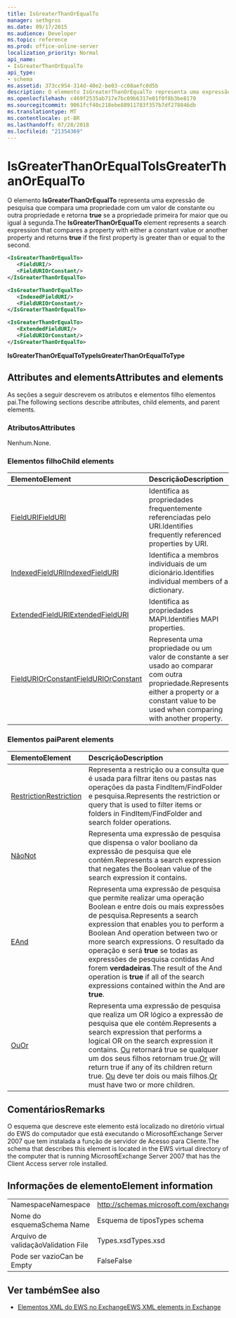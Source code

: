 ```yaml
---
title: IsGreaterThanOrEqualTo
manager: sethgros
ms.date: 09/17/2015
ms.audience: Developer
ms.topic: reference
ms.prod: office-online-server
localization_priority: Normal
api_name:
- IsGreaterThanOrEqualTo
api_type:
- schema
ms.assetid: 373cc954-314d-40e2-be03-cc08aefc0d5b
description: O elemento IsGreaterThanOrEqualTo representa uma expressão de pesquisa que compara uma propriedade com um valor de constante ou outra propriedade e retorna verdadeiro se a primeira propriedade for maior que ou igual à segunda.
ms.openlocfilehash: c469f2535ab717e7bc09b6317e01f0f8b3be8170
ms.sourcegitcommit: 9061fcf40c218ebe88911783f357b7df278846db
ms.translationtype: MT
ms.contentlocale: pt-BR
ms.lasthandoff: 07/28/2018
ms.locfileid: "21354369"
---
```

# <a name="isgreaterthanorequalto"></a><span data-ttu-id="dfd61-103">IsGreaterThanOrEqualTo</span><span class="sxs-lookup"><span data-stu-id="dfd61-103">IsGreaterThanOrEqualTo</span></span>

<span data-ttu-id="dfd61-104">O elemento **IsGreaterThanOrEqualTo** representa uma expressão de pesquisa que compara uma propriedade com um valor de constante ou outra propriedade e retorna **true** se a propriedade primeira for maior que ou igual à segunda.</span><span class="sxs-lookup"><span data-stu-id="dfd61-104">The **IsGreaterThanOrEqualTo** element represents a search expression that compares a property with either a constant value or another property and returns **true** if the first property is greater than or equal to the second.</span></span> 
  
```xml
<IsGreaterThanOrEqualTo>
   <FieldURI/>
   <FieldURIOrConstant/>
</IsGreaterThanOrEqualTo>
```

```xml
<IsGreaterThanOrEqualTo>
   <IndexedFieldURI/>
   <FieldURIOrConstant/>
</IsGreaterThanOrEqualTo>
```

```xml
<IsGreaterThanOrEqualTo>
   <ExtendedFieldURI/> 
   <FieldURIOrConstant/>
</IsGreaterThanOrEqualTo>
```

<span data-ttu-id="dfd61-105">**IsGreaterThanOrEqualToType**</span><span class="sxs-lookup"><span data-stu-id="dfd61-105">**IsGreaterThanOrEqualToType**</span></span>

## <a name="attributes-and-elements"></a><span data-ttu-id="dfd61-106">Attributes and elements</span><span class="sxs-lookup"><span data-stu-id="dfd61-106">Attributes and elements</span></span>

<span data-ttu-id="dfd61-107">As seções a seguir descrevem os atributos e elementos filho elementos pai.</span><span class="sxs-lookup"><span data-stu-id="dfd61-107">The following sections describe attributes, child elements, and parent elements.</span></span>
  
### <a name="attributes"></a><span data-ttu-id="dfd61-108">Atributos</span><span class="sxs-lookup"><span data-stu-id="dfd61-108">Attributes</span></span>

<span data-ttu-id="dfd61-109">Nenhum.</span><span class="sxs-lookup"><span data-stu-id="dfd61-109">None.</span></span>
  
### <a name="child-elements"></a><span data-ttu-id="dfd61-110">Elementos filho</span><span class="sxs-lookup"><span data-stu-id="dfd61-110">Child elements</span></span>

|<span data-ttu-id="dfd61-111">**Elemento**</span><span class="sxs-lookup"><span data-stu-id="dfd61-111">**Element**</span></span>|<span data-ttu-id="dfd61-112">**Descrição**</span><span class="sxs-lookup"><span data-stu-id="dfd61-112">**Description**</span></span>|
|:-----|:-----|
|[<span data-ttu-id="dfd61-113">FieldURI</span><span class="sxs-lookup"><span data-stu-id="dfd61-113">FieldURI</span></span>](fielduri.md) <br/> |<span data-ttu-id="dfd61-114">Identifica as propriedades frequentemente referenciadas pelo URI.</span><span class="sxs-lookup"><span data-stu-id="dfd61-114">Identifies frequently referenced properties by URI.</span></span>  <br/> |
|[<span data-ttu-id="dfd61-115">IndexedFieldURI</span><span class="sxs-lookup"><span data-stu-id="dfd61-115">IndexedFieldURI</span></span>](indexedfielduri.md) <br/> |<span data-ttu-id="dfd61-116">Identifica a membros individuais de um dicionário.</span><span class="sxs-lookup"><span data-stu-id="dfd61-116">Identifies individual members of a dictionary.</span></span>  <br/> |
|[<span data-ttu-id="dfd61-117">ExtendedFieldURI</span><span class="sxs-lookup"><span data-stu-id="dfd61-117">ExtendedFieldURI</span></span>](extendedfielduri.md) <br/> |<span data-ttu-id="dfd61-118">Identifica as propriedades MAPI.</span><span class="sxs-lookup"><span data-stu-id="dfd61-118">Identifies MAPI properties.</span></span>  <br/> |
|[<span data-ttu-id="dfd61-119">FieldURIOrConstant</span><span class="sxs-lookup"><span data-stu-id="dfd61-119">FieldURIOrConstant</span></span>](fielduriorconstant.md) <br/> |<span data-ttu-id="dfd61-120">Representa uma propriedade ou um valor de constante a ser usado ao comparar com outra propriedade.</span><span class="sxs-lookup"><span data-stu-id="dfd61-120">Represents either a property or a constant value to be used when comparing with another property.</span></span>  <br/> |
   
### <a name="parent-elements"></a><span data-ttu-id="dfd61-121">Elementos pai</span><span class="sxs-lookup"><span data-stu-id="dfd61-121">Parent elements</span></span>

|<span data-ttu-id="dfd61-122">**Elemento**</span><span class="sxs-lookup"><span data-stu-id="dfd61-122">**Element**</span></span>|<span data-ttu-id="dfd61-123">**Descrição**</span><span class="sxs-lookup"><span data-stu-id="dfd61-123">**Description**</span></span>|
|:-----|:-----|
|[<span data-ttu-id="dfd61-124">Restriction</span><span class="sxs-lookup"><span data-stu-id="dfd61-124">Restriction</span></span>](restriction.md) <br/> |<span data-ttu-id="dfd61-125">Representa a restrição ou a consulta que é usada para filtrar itens ou pastas nas operações da pasta FindItem/FindFolder e pesquisa.</span><span class="sxs-lookup"><span data-stu-id="dfd61-125">Represents the restriction or query that is used to filter items or folders in FindItem/FindFolder and search folder operations.</span></span>  <br/> |
|[<span data-ttu-id="dfd61-126">Não</span><span class="sxs-lookup"><span data-stu-id="dfd61-126">Not</span></span>](not.md) <br/> |<span data-ttu-id="dfd61-127">Representa uma expressão de pesquisa que dispensa o valor booliano da expressão de pesquisa que ele contém.</span><span class="sxs-lookup"><span data-stu-id="dfd61-127">Represents a search expression that negates the Boolean value of the search expression it contains.</span></span>  <br/> |
|[<span data-ttu-id="dfd61-128">E</span><span class="sxs-lookup"><span data-stu-id="dfd61-128">And</span></span>](and.md) <br/> |<span data-ttu-id="dfd61-129">Representa uma expressão de pesquisa que permite realizar uma operação Boolean e entre dois ou mais expressões de pesquisa.</span><span class="sxs-lookup"><span data-stu-id="dfd61-129">Represents a search expression that enables you to perform a Boolean And operation between two or more search expressions.</span></span> <span data-ttu-id="dfd61-130">O resultado da operação e será **true** se todas as expressões de pesquisa contidas And forem **verdadeiras**.</span><span class="sxs-lookup"><span data-stu-id="dfd61-130">The result of the And operation is **true** if all of the search expressions contained within the And are **true**.</span></span>  <br/> |
|[<span data-ttu-id="dfd61-131">Ou</span><span class="sxs-lookup"><span data-stu-id="dfd61-131">Or</span></span>](or.md) <br/> |<span data-ttu-id="dfd61-132">Representa uma expressão de pesquisa que realiza um OR lógico a expressão de pesquisa que ele contém.</span><span class="sxs-lookup"><span data-stu-id="dfd61-132">Represents a search expression that performs a logical OR on the search expression it contains.</span></span> <span data-ttu-id="dfd61-133">[Ou](or.md) retornará true se qualquer um dos seus filhos retornam true.</span><span class="sxs-lookup"><span data-stu-id="dfd61-133">[Or](or.md) will return true if any of its children return true.</span></span> <span data-ttu-id="dfd61-134">[Ou](or.md) deve ter dois ou mais filhos.</span><span class="sxs-lookup"><span data-stu-id="dfd61-134">[Or](or.md) must have two or more children.</span></span>  <br/> |
   
## <a name="remarks"></a><span data-ttu-id="dfd61-135">Comentários</span><span class="sxs-lookup"><span data-stu-id="dfd61-135">Remarks</span></span>

<span data-ttu-id="dfd61-136">O esquema que descreve este elemento está localizado no diretório virtual do EWS do computador que está executando o MicrosoftExchange Server 2007 que tem instalada a função de servidor de Acesso para Cliente.</span><span class="sxs-lookup"><span data-stu-id="dfd61-136">The schema that describes this element is located in the EWS virtual directory of the computer that is running MicrosoftExchange Server 2007 that has the Client Access server role installed.</span></span>
  
## <a name="element-information"></a><span data-ttu-id="dfd61-137">Informações de elemento</span><span class="sxs-lookup"><span data-stu-id="dfd61-137">Element information</span></span>

|||
|:-----|:-----|
|<span data-ttu-id="dfd61-138">Namespace</span><span class="sxs-lookup"><span data-stu-id="dfd61-138">Namespace</span></span>  <br/> |http://schemas.microsoft.com/exchange/services/2006/types  <br/> |
|<span data-ttu-id="dfd61-139">Nome do esquema</span><span class="sxs-lookup"><span data-stu-id="dfd61-139">Schema Name</span></span>  <br/> |<span data-ttu-id="dfd61-140">Esquema de tipos</span><span class="sxs-lookup"><span data-stu-id="dfd61-140">Types schema</span></span>  <br/> |
|<span data-ttu-id="dfd61-141">Arquivo de validação</span><span class="sxs-lookup"><span data-stu-id="dfd61-141">Validation File</span></span>  <br/> |<span data-ttu-id="dfd61-142">Types.xsd</span><span class="sxs-lookup"><span data-stu-id="dfd61-142">Types.xsd</span></span>  <br/> |
|<span data-ttu-id="dfd61-143">Pode ser vazio</span><span class="sxs-lookup"><span data-stu-id="dfd61-143">Can be Empty</span></span>  <br/> |<span data-ttu-id="dfd61-144">False</span><span class="sxs-lookup"><span data-stu-id="dfd61-144">False</span></span>  <br/> |
   
## <a name="see-also"></a><span data-ttu-id="dfd61-145">Ver também</span><span class="sxs-lookup"><span data-stu-id="dfd61-145">See also</span></span>

- [<span data-ttu-id="dfd61-146">Elementos XML do EWS no Exchange</span><span class="sxs-lookup"><span data-stu-id="dfd61-146">EWS XML elements in Exchange</span></span>](ews-xml-elements-in-exchange.md)

